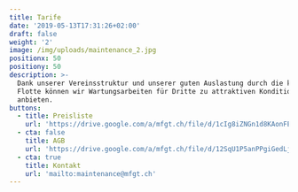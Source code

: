 ```yaml
---
title: Tarife
date: '2019-05-13T17:31:26+02:00'
draft: false
weight: '2'
image: /img/uploads/maintenance_2.jpg
positionx: 50
positiony: 50
description: >-
  Dank unserer Vereinsstruktur und unserer guten Auslastung durch die klubeigene
  Flotte können wir Wartungsarbeiten für Dritte zu attraktiven Konditionen
  anbieten.
buttons:
  - title: Preisliste
    url: 'https://drive.google.com/a/mfgt.ch/file/d/1cIg8iZNGn1d8KAonFEtHSo7ltf4vNKAH/view?usp=sharing'
  - cta: false
    title: AGB
    url: 'https://drive.google.com/a/mfgt.ch/file/d/12SqU1P5anPPgiGedLj_wvCsEta5rjngj/view?usp=sharing'
  - cta: true
    title: Kontakt
    url: 'mailto:maintenance@mfgt.ch'
---
```


